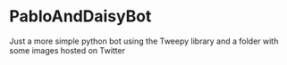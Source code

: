 # PabloAndDaisyBot
Just a more simple python bot using the Tweepy library and a folder with some images hosted on Twitter
